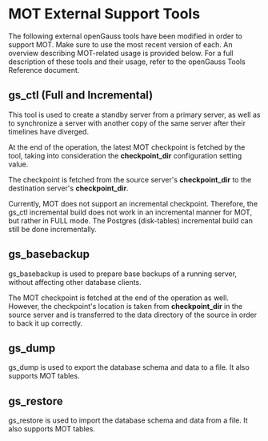 # MOT External Support Tools<a name="EN-US_TOPIC_0289900391"></a>

The following external openGauss tools have been modified in order to support MOT. Make sure to use the most recent version of each. An overview describing MOT-related usage is provided below. For a full description of these tools and their usage, refer to the openGauss Tools Reference document.

## gs\_ctl \(Full and Incremental\)<a name="en-us_topic_0283137398_en-us_topic_0270171479_section961120357353"></a>

This tool is used to create a standby server from a primary server, as well as to synchronize a server with another copy of the same server after their timelines have diverged.

At the end of the operation, the latest MOT checkpoint is fetched by the tool, taking into consideration the  **checkpoint\_dir**  configuration setting value.

The checkpoint is fetched from the source server's  **checkpoint\_dir**  to the destination server's  **checkpoint\_dir**.

Currently, MOT does not support an incremental checkpoint. Therefore, the gs\_ctl incremental build does not work in an incremental manner for MOT, but rather in FULL mode. The Postgres \(disk-tables\) incremental build can still be done incrementally.

## gs\_basebackup<a name="en-us_topic_0283137398_en-us_topic_0270171479_section357133133617"></a>

gs\_basebackup is used to prepare base backups of a running server, without affecting other database clients.

The MOT checkpoint is fetched at the end of the operation as well. However, the checkpoint's location is taken from  **checkpoint\_dir**  in the source server and is transferred to the data directory of the source in order to back it up correctly.

## gs\_dump<a name="en-us_topic_0283137398_en-us_topic_0270171479_section19393259364"></a>

gs\_dump is used to export the database schema and data to a file. It also supports MOT tables.

## gs\_restore<a name="en-us_topic_0283137398_en-us_topic_0270171479_section151119426368"></a>

gs\_restore is used to import the database schema and data from a file. It also supports MOT tables.

